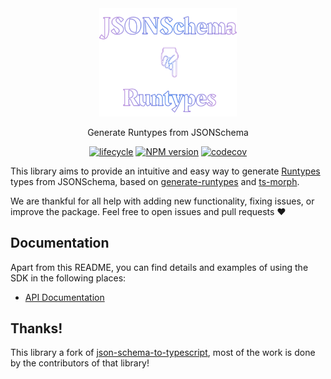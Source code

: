 <div align="center">
  <img width="220" src="./.github/header.svg" alt="jsonschema-to-runtypes">
  
  Generate Runtypes from JSONSchema

[![lifecycle](https://img.shields.io/badge/lifecycle-experimental-orange.svg)](https://www.tidyverse.org/lifecycle/#experimental)
[![NPM version](https://img.shields.io/npm/v/jsonschema-to-runtypes.svg)](https://www.npmjs.com/package/jsonschema-to-runtypes)
[![codecov](https://codecov.io/gh/cobraz/jsonschema-to-runtypes/branch/master/graph/badge.svg)](https://codecov.io/gh/cobraz/jsonschema-to-runtypes)

</div>

This library aims to provide an intuitive and easy way to generate
[Runtypes][runtypes] types from JSONSchema, based on [generate-runtypes][] and
[ts-morph][].

We are thankful for all help with adding new functionality, fixing issues, or
improve the package. Feel free to open issues and pull requests ❤️

## Documentation

Apart from this README, you can find details and examples of using the SDK in
the following places:

- [API Documentation][docs]

## Thanks!

This library a fork of
[json-schema-to-typescript](https://github.com/bcherny/json-schema-to-typescript),
most of the work is done by the contributors of that library!

[runtypes]: https://github.com/pelotom/runtypes
[ts-morph]: https://github.com/dsherret/ts-morph
[docs]: ./docs
[generate-runtypes]: https://github.com/cobraz/generate-runtypes
